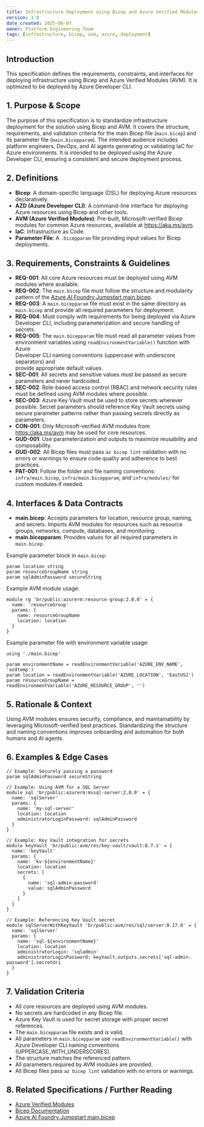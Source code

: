 ```yaml
---
title: Infrastructure Deployment using Bicep and Azure Verified Modules
version: 1.0  
date_created: 2025-06-07  
owner: Platform Engineering Team
tags: [infrastructure, bicep, avm, azure, deployment]
---
```


## Introduction

This specification defines the requirements, constraints, and interfaces for deploying infrastructure using Bicep and Azure Verified Modules (AVM). It is optimized to be deployed by Azure Developer CLI.

## 1. Purpose & Scope

The purpose of this specification is to standardize infrastructure deployment for the solution using Bicep and AVM. It covers the structure, requirements, and validation criteria for the main Bicep file (`main.bicep`) and its parameter file (`main.bicepparam`). The intended audience includes platform engineers, DevOps, and AI agents generating or validating IaC for Azure environments. It is intended to be deployed using the Azure Developer CLI, ensuring a consistent and secure deployment process.

## 2. Definitions

- **Bicep**: A domain-specific language (DSL) for deploying Azure resources declaratively.
- **AZD (Azure Developer CLI)**: A command-line interface for deploying Azure resources using Bicep and other tools.
- **AVM (Azure Verified Modules)**: Pre-built, Microsoft-verified Bicep modules for common Azure resources, available at https://aka.ms/avm.
- **IaC**: Infrastructure as Code.
- **Parameter File**: A `.bicepparam` file providing input values for Bicep deployments.

## 3. Requirements, Constraints & Guidelines

- **REQ-001**: All core Azure resources must be deployed using AVM modules where available.
- **REQ-002**: The `main.bicep` file must follow the structure and modularity pattern of the [Azure AI Foundry Jumpstart main.bicep](https://github.com/PlagueHO/azure-ai-foundry-jumpstart/blob/main/infra/main.bicep).
- **REQ-003**: A `main.bicepparam` file must exist in the same directory as `main.bicep` and provide all required parameters for deployment.
- **REQ-004**: Must comply with requirements for being deployed via Azure  
  Developer CLI, including parameterization and secure handling of secrets.
- **REQ-005**: The `main.bicepparam` file must read all parameter values from  
  environment variables using `readEnvironmentVariable()` function with Azure  
  Developer CLI naming conventions (uppercase with underscore separators) and  
  provide appropriate default values.
- **SEC-001**: All secrets and sensitive values must be passed as secure  
  parameters and never hardcoded.
- **SEC-002**: Role-based access control (RBAC) and network security rules must be defined using AVM modules where possible.
- **SEC-003**: Azure Key Vault must be used to store secrets wherever possible. Secret parameters should reference Key Vault secrets using secure parameter patterns rather than passing secrets directly as parameters.
- **CON-001**: Only Microsoft-verified AVM modules from https://aka.ms/avm may be used for core resources.
- **GUD-001**: Use parameterization and outputs to maximize reusability and composability.
- **GUD-002**: All Bicep files must pass `az bicep lint` validation with no errors or warnings to ensure code quality and adherence to best practices.
- **PAT-001**: Follow the folder and file naming conventions: `infra/main.bicep`, `infra/main.bicepparam`, and `infra/modules/` for custom modules if needed.

## 4. Interfaces & Data Contracts

- **main.bicep**: Accepts parameters for location, resource group, naming, and secrets. Imports AVM modules for resources such as resource groups, networks, compute, databases, and monitoring.
- **main.bicepparam**: Provides values for all required parameters in `main.bicep`.

Example parameter block in `main.bicep`:

```bicep
param location string
param resourceGroupName string
param sqlAdminPassword secureString
```

Example AVM module usage:

```bicep
module rg 'br/public:azurerm:resource-group:2.0.0' = {
  name: 'resourceGroup'
  params: {
    name: resourceGroupName
    location: location
  }
}
```

Example parameter file with environment variable usage:

```bicep
using './main.bicep'

param environmentName = readEnvironmentVariable('AZURE_ENV_NAME', 'azdtemp')
param location = readEnvironmentVariable('AZURE_LOCATION', 'EastUS2')
param resourceGroupName = readEnvironmentVariable('AZURE_RESOURCE_GROUP', '')
```

## 5. Rationale & Context

Using AVM modules ensures security, compliance, and maintainability by leveraging Microsoft-verified best practices. Standardizing the structure and naming conventions improves onboarding and automation for both humans and AI agents.

## 6. Examples & Edge Cases

````bicep
// Example: Securely passing a password
param sqlAdminPassword secureString

// Example: Using AVM for a SQL Server
module sql 'br/public:azurerm:mssql-server:2.0.0' = {
  name: 'sqlServer'
  params: {
    name: 'my-sql-server'
    location: location
    administratorLoginPassword: sqlAdminPassword
  }
}

// Example: Key Vault integration for secrets
module keyVault 'br/public:avm/res/key-vault/vault:0.7.1' = {
  name: 'keyVault'
  params: {
    name: 'kv-${environmentName}'
    location: location
    secrets: [
      {
        name: 'sql-admin-password'
        value: sqlAdminPassword
      }
    ]
  }
}

// Example: Referencing Key Vault secret
module sqlServerWithKeyVault 'br/public:avm/res/sql/server:0.17.0' = {
  name: 'sqlServer'
  params: {
    name: 'sql-${environmentName}'
    location: location
    administratorLogin: 'sqladmin'
    administratorLoginPassword: keyVault.outputs.secrets['sql-admin-password'].secretUri
  }
}
````

## 7. Validation Criteria

- All core resources are deployed using AVM modules.
- No secrets are hardcoded in any Bicep file.
- Azure Key Vault is used for secret storage with proper secret references.
- The `main.bicepparam` file exists and is valid.
- All parameters in `main.bicepparam` use `readEnvironmentVariable()` with  
  Azure Developer CLI naming conventions (UPPERCASE_WITH_UNDERSCORES).
- The structure matches the referenced pattern.
- All parameters required by AVM modules are provided.
- All Bicep files pass `az bicep lint` validation with no errors or warnings.

## 8. Related Specifications / Further Reading

- [Azure Verified Modules](https://aka.ms/avm)
- [Bicep Documentation](https://learn.microsoft.com/azure/azure-resource-manager/bicep/)
- [Azure AI Foundry Jumpstart main.bicep](https://github.com/PlagueHO/azure-ai-foundry-jumpstart/blob/main/infra/v1/main.bicep)
